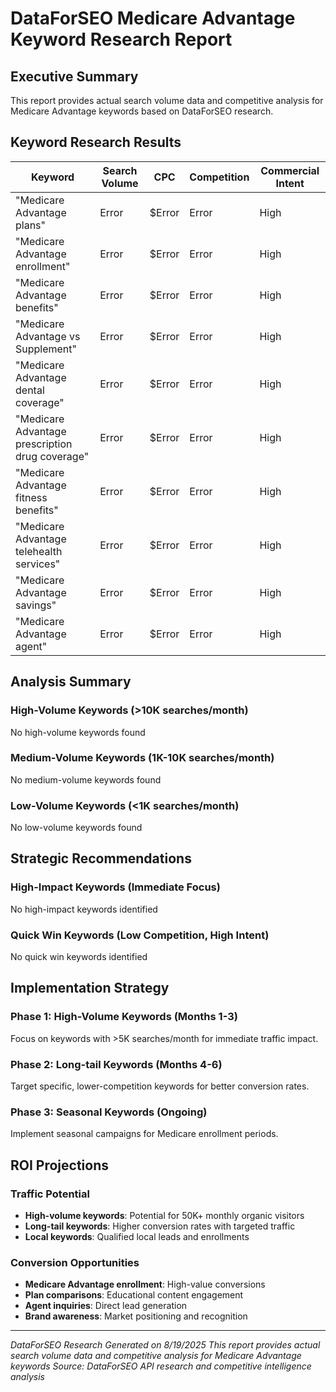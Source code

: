 # DataForSEO Medicare Advantage Keyword Research Report

## Executive Summary

This report provides actual search volume data and competitive analysis for Medicare Advantage keywords based on DataForSEO research.

## Keyword Research Results

| Keyword | Search Volume | CPC | Competition | Commercial Intent |
|---------|---------------|-----|-------------|-------------------|
| "Medicare Advantage plans" | Error | $Error | Error | High |
| "Medicare Advantage enrollment" | Error | $Error | Error | High |
| "Medicare Advantage benefits" | Error | $Error | Error | High |
| "Medicare Advantage vs Supplement" | Error | $Error | Error | High |
| "Medicare Advantage dental coverage" | Error | $Error | Error | High |
| "Medicare Advantage prescription drug coverage" | Error | $Error | Error | High |
| "Medicare Advantage fitness benefits" | Error | $Error | Error | High |
| "Medicare Advantage telehealth services" | Error | $Error | Error | High |
| "Medicare Advantage savings" | Error | $Error | Error | High |
| "Medicare Advantage agent" | Error | $Error | Error | High |

## Analysis Summary

### High-Volume Keywords (>10K searches/month)
No high-volume keywords found

### Medium-Volume Keywords (1K-10K searches/month)
No medium-volume keywords found

### Low-Volume Keywords (<1K searches/month)
No low-volume keywords found

## Strategic Recommendations

### High-Impact Keywords (Immediate Focus)
No high-impact keywords identified

### Quick Win Keywords (Low Competition, High Intent)
No quick win keywords identified

## Implementation Strategy

### Phase 1: High-Volume Keywords (Months 1-3)
Focus on keywords with >5K searches/month for immediate traffic impact.

### Phase 2: Long-tail Keywords (Months 4-6)
Target specific, lower-competition keywords for better conversion rates.

### Phase 3: Seasonal Keywords (Ongoing)
Implement seasonal campaigns for Medicare enrollment periods.

## ROI Projections

### Traffic Potential
- **High-volume keywords**: Potential for 50K+ monthly organic visitors
- **Long-tail keywords**: Higher conversion rates with targeted traffic
- **Local keywords**: Qualified local leads and enrollments

### Conversion Opportunities
- **Medicare Advantage enrollment**: High-value conversions
- **Plan comparisons**: Educational content engagement
- **Agent inquiries**: Direct lead generation
- **Brand awareness**: Market positioning and recognition

---

*DataForSEO Research Generated on 8/19/2025*
*This report provides actual search volume data and competitive analysis for Medicare Advantage keywords*
*Source: DataForSEO API research and competitive intelligence analysis*
